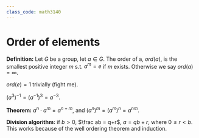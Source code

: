 ```yaml
---
class_code: math3140
---
```

# Order of elements

__Definition:__ Let $G$ be a group, let $a\in G$. The order of a, $ord(a)$, is the smallest positive integer $m$ s.t. $a^m=e$ if $m$ exists. Otherwise we say $ord(a) = \infty$.

$ord(e) = 1$ trivially (fight me).

$(a^3)^{-1} = (a^{-1})^3 = a^{-3}$.

__Theorem:__ $a^n\cdot a^m = a^{n+m}$, and $(a^n)^m = (a^m)^n = a^{nm}$.

__Division algorithm:__ if $b>0$, $\frac ab = q+r$, $a = qb+r$, where $0 \leq r < b$. This works because of the well ordering theorem and induction.